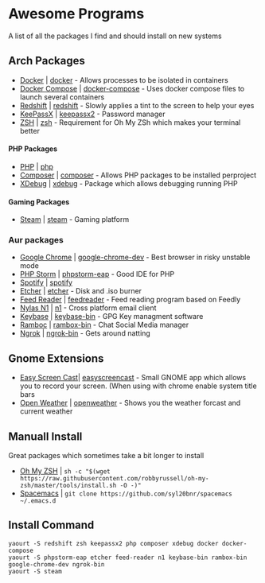 # Awesome  Programs
A list of all the packages I find and should install on new systems

## Arch Packages

- [Docker](https://www.docker.com/) | [docker](https://www.archlinux.org/packages/community/x86_64/docker/) - Allows processes to be isolated in containers
- [Docker Compose](https://docs.docker.com/compose/) | [docker-compose](https://www.archlinux.org/packages/community/x86_64/docker-compose/) - Uses docker compose files to launch several containers
- [Redshift](http://jonls.dk/redshift/) | [redshift](https://www.archlinux.org/packages/community/x86_64/redshift/) - Slowly applies a tint to the screen to help your eyes
- [KeePassX](https://www.keepassx.org/) | [keepassx2](https://www.archlinux.org/packages/community/x86_64/keepassx2/) - Password manager
- [ZSH](http://www.zsh.org/) | [zsh](https://www.archlinux.org/packages/extra/x86_64/zsh/) - Requirement for Oh My ZSh which makes your terminal better

#### PHP Packages

- [PHP](http://www.php.net/) | [php](https://www.archlinux.org/packages/extra/x86_64/php/)
- [Composer](https://getcomposer.org/) | [composer](https://www.archlinux.org/packages/extra/any/composer/) - Allows PHP packages to be installed perproject
- [XDebug](https://xdebug.org/) | [xdebug](https://www.archlinux.org/packages/community/x86_64/xdebug/) - Package which allows debugging running PHP

#### Gaming Packages

- [Steam](http://store.steampowered.com/) | [steam](https://www.archlinux.org/packages/multilib/x86_64/steam/) - Gaming platform

### Aur packages

- [Google Chrome](https://www.google.com/chrome/) | [google-chrome-dev](https://aur.archlinux.org/packages/google-chrome-dev/) - Best browser in risky unstable mode
- [PHP Storm](https://www.jetbrains.com/phpstorm/) | [phpstorm-eap](https://aur.archlinux.org/packages/phpstorm/) - Good IDE for PHP
- [Spotify](https://www.spotify.com/uk/) | [spotify]()
- [Etcher](https://www.etcher.io/) | [etcher](https://aur.archlinux.org/packages/etcher/) - Disk and .iso burner
- [Feed Reader](http://jangernert.github.io/FeedReader/) | [feedreader](https://aur.archlinux.org/packages/feedreader/) - Feed reading program based on Feedly
- [Nylas N1](https://nylas.com/) | [n1](https://aur.archlinux.org/packages/n1/) - Cross platform email client
- [Keybase](https://keybase.io/) | [keybase-bin](https://aur.archlinux.org/packages/keybase-bin/) - GPG Key managment software
- [Ramboc](http://rambox.pro/) | [rambox-bin](https://aur.archlinux.org/packages/keybase-bin/) - Chat Social Media manager
- [Ngrok](https://ngrok.com/) | [ngrok-bin](https://aur.archlinux.org/packages/ngrok-bin/) - Gets around natting

## Gnome Extensions
- [Easy Screen Cast](https://iacopodeenosee.wordpress.com/projects/easyscreencast/)| [easyscreencast](https://extensions.gnome.org/extension/690/easyscreencast/) - Small GNOME app which allows you to record your screen. (When using with chrome enable system title bars
- [Open Weather](https://github.com/jenslody/gnome-shell-extension-openweather) | [openweather](https://extensions.gnome.org/extension/750/openweather/) - Shows you the weather forcast and current weather

## Manuall Install
Great packages which sometimes take a bit longer to install

- [Oh My ZSH](https://github.com/robbyrussell/oh-my-zsh) | `sh -c "$(wget https://raw.githubusercontent.com/robbyrussell/oh-my-zsh/master/tools/install.sh -O -)"`
- [Spacemacs](https://github.com/syl20bnr/spacemacs) | `git clone https://github.com/syl20bnr/spacemacs ~/.emacs.d`

## Install Command
```
yaourt -S redshift zsh keepassx2 php composer xdebug docker docker-compose
yaourt -S phpstorm-eap etcher feed-reader n1 keybase-bin rambox-bin google-chrome-dev ngrok-bin
yaourt -S steam
```
